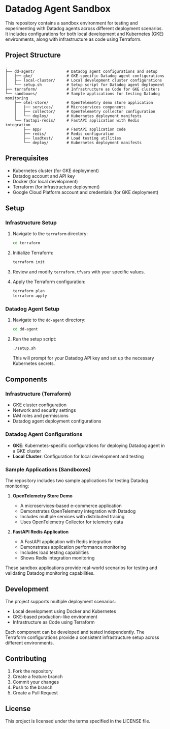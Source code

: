 # Datadog Agent Sandbox

This repository contains a sandbox environment for testing and experimenting with Datadog agents across different deployment scenarios. It includes configurations for both local development and Kubernetes (GKE) environments, along with infrastructure as code using Terraform.

## Project Structure

```
.
├── dd-agent/              # Datadog agent configurations and setup
│   ├── gke/               # GKE-specific Datadog agent configurations
│   ├── local-cluster/     # Local development cluster configurations
│   └── setup.sh           # Setup script for Datadog agent deployment
├── terraform/             # Infrastructure as Code for GKE clusters
└── sandboxes/             # Sample applications for testing Datadog monitoring
    ├── otel-store/        # OpenTelemetry demo store application
    │   ├── services/      # Microservices components
    │   ├── collector/     # OpenTelemetry collector configuration
    │   └── deploy/        # Kubernetes deployment manifests
    └── fastapi-redis/     # FastAPI application with Redis integration
        ├── app/           # FastAPI application code
        ├── redis/         # Redis configuration
        ├── loadtest/      # Load testing utilities
        └── deploy/        # Kubernetes deployment manifests
```

## Prerequisites

- Kubernetes cluster (for GKE deployment)
- Datadog account and API key
- Docker (for local development)
- Terraform (for infrastructure deployment)
- Google Cloud Platform account and credentials (for GKE deployment)

## Setup

### Infrastructure Setup

1. Navigate to the `terraform` directory:
   ```bash
   cd terraform
   ```

2. Initialize Terraform:
   ```bash
   terraform init
   ```

3. Review and modify `terraform.tfvars` with your specific values.

4. Apply the Terraform configuration:
   ```bash
   terraform plan
   terraform apply
   ```

### Datadog Agent Setup

1. Navigate to the `dd-agent` directory:
   ```bash
   cd dd-agent
   ```

2. Run the setup script:
   ```bash
   ./setup.sh
   ```
   This will prompt for your Datadog API key and set up the necessary Kubernetes secrets.

## Components

### Infrastructure (Terraform)
- GKE cluster configuration
- Network and security settings
- IAM roles and permissions
- Datadog agent deployment configurations

### Datadog Agent Configurations
- **GKE**: Kubernetes-specific configurations for deploying Datadog agent in a GKE cluster
- **Local Cluster**: Configuration for local development and testing

### Sample Applications (Sandboxes)
The repository includes two sample applications for testing Datadog monitoring:

1. **OpenTelemetry Store Demo**
   - A microservices-based e-commerce application
   - Demonstrates OpenTelemetry integration with Datadog
   - Includes multiple services with distributed tracing
   - Uses OpenTelemetry Collector for telemetry data

2. **FastAPI Redis Application**
   - A FastAPI application with Redis integration
   - Demonstrates application performance monitoring
   - Includes load testing capabilities
   - Shows Redis integration monitoring

These sandbox applications provide real-world scenarios for testing and validating Datadog monitoring capabilities.

## Development

The project supports multiple deployment scenarios:
- Local development using Docker and Kubernetes
- GKE-based production-like environment
- Infrastructure as Code using Terraform

Each component can be developed and tested independently. The Terraform configurations provide a consistent infrastructure setup across different environments.

## Contributing

1. Fork the repository
2. Create a feature branch
3. Commit your changes
4. Push to the branch
5. Create a Pull Request

## License

This project is licensed under the terms specified in the LICENSE file.
